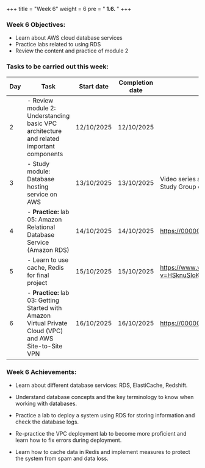 +++
title = "Week 6"
weight = 6
pre = "<b> 1.6. </b>"
+++

### Week 6 Objectives:

- Learn about AWS cloud database services
- Practice labs related to using RDS
- Review the content and practice of module 2

### Tasks to be carried out this week:

| Day | Task                                                                                                     | Start date | Completion date | Resources                                                |
| --- | -------------------------------------------------------------------------------------------------------- | ---------- | --------------- | -------------------------------------------------------- |
| 2   | - Review module 2: Understanding basic VPC architecture and related important components                 | 12/10/2025 | 12/10/2025      |
| 3   | - Study module: Database hosting service on AWS                                                          | 13/10/2025 | 13/10/2025      | Video series about the module on AWS Study Group channel |
| 4   | - **Practice:** lab 05: Amazon Relational Database Service (Amazon RDS)                                  | 14/10/2025 | 14/10/2025      | <https://000005.awsstudygroup.com/vi/>                   |
| 5   | - Learn to use cache, Redis for final project                                                            | 15/10/2025 | 15/10/2025      | <https://www.youtube.com/watch?v=HSknuSIoK6A>            |
| 6   | - **Practice:** lab 03: Getting Started with Amazon Virtual Private Cloud (VPC) and AWS Site-to-Site VPN | 16/10/2025 | 16/10/2025      | <https://000003.awsstudygroup.com/vi/>                   |

### Week 6 Achievements:

- Learn about different database services: RDS, ElastiCache, Redshift.

- Understand database concepts and the key terminology to know when working with databases.

- Practice a lab to deploy a system using RDS for storing information and check the database logs.

- Re-practice the VPC deployment lab to become more proficient and learn how to fix errors during deployment.

- Learn how to cache data in Redis and implement measures to protect the system from spam and data loss.